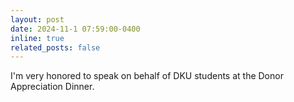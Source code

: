 ```yaml
---
layout: post
date: 2024-11-1 07:59:00-0400
inline: true
related_posts: false
---
```


I'm very honored to speak on behalf of DKU students at the Donor Appreciation Dinner. 
